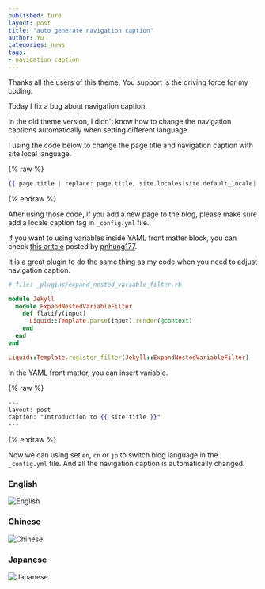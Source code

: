```yaml
---
published: ture
layout: post
title: "auto generate navigation caption"
author: Yu
categories: news
tags:
- navigation caption
---
```


Thanks all the users of this theme. You support is the driving force for my coding.

Today I fix a bug about navigation caption.

In the old theme version, I didn't know how to change the navigation captions automatically when setting different language.

I using the code below to change the page title and navigation caption with site local language.

{% raw %}
```handlebars
{{ page.title | replace: page.title, site.locales[site.default_locale].[page.title] }} 
```
{% endraw %}

After using those code, if you add a new page to the blog, please make sure add a locale caption tag in `_config.yml` file.

If you want to using variables inside YAML front matter block, you can check [this aritcle](http://acegik.net/blog/ruby/jekyll/plugins/howto-nest-liquid-template-variables-inside-yaml-front-matter-block.html "HOWTO NEST LIQUID TEMPLATE VARIABLES INSIDE YAML FRONT MATTER BLOCK") posted by [pnhung177](https://github.com/pnhung177).

It is a great plugin to do the same thing as my code when you need to adjust navigation caption.

```ruby
# file: _plugins/expand_nested_variable_filter.rb

module Jekyll
  module ExpandNestedVariableFilter
    def flatify(input)
      Liquid::Template.parse(input).render(@context)
    end
  end
end

Liquid::Template.register_filter(Jekyll::ExpandNestedVariableFilter)
```

In the YAML front matter, you can insert variable.

{% raw %}
```handlebars
---
layout: post
caption: "Introduction to {{ site.title }}"
---
```
{% endraw %}

Now we can using set `en`, `cn` or `jp` to switch blog language in the `_config.yml` file. And all the navigation caption is automatically changed.


### English

![English](http://i.imgur.com/uETllD5.png)

### Chinese

![Chinese](http://i.imgur.com/grdf8Ph.png)

### Japanese

![Japanese](http://i.imgur.com/yRaeWVH.png)

